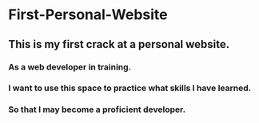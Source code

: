 # First-Personal-Website
## This is my first crack at a personal website.
### As a web developer in training.
### I want to use this space to practice what skills I have learned.
### So that I may become a proficient developer.
